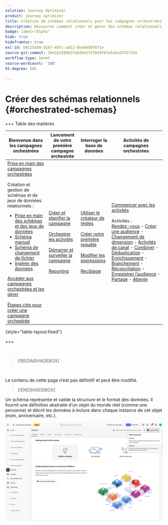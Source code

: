 ```yaml
---
solution: Journey Optimizer
product: journey optimizer
title: Création de schémas relationnels pour les campagnes orchestrées
description: Découvrez comment créer et gérer des schémas relationnels pour vos campagnes orchestrées
badge: label="Alpha"
hide: true
hidefromtoc: true
exl-id: b0125a50-d187-49fc-ad12-bbe6650f8f1e
source-git-commit: 3be1b238962fa5d0e2f47b64f6fa5ab4337272a5
workflow-type: tm+mt
source-wordcount: '188'
ht-degree: 58%

---
```


# Créer des schémas relationnels {#orchestrated-schemas}

+++ Table des matières

| Bienvenue dans les campagnes orchestrées | Lancement de votre première campagne orchestrée | Interroger la base de données | Activités de campagnes orchestrées |
|---|---|---|---|
| [Prise en main des campagnes orchestrées](gs-orchestrated-campaigns.md)<br/><br/>Création et gestion de schémas et de jeux de données relationnels :</br> <ul><li>[Prise en main des schémas et des jeux de données](gs-schemas.md)</li><li>[Schéma manuel](manual-schema.md)</li><li>[Schéma de chargement de fichier](file-upload-schema.md)</li><li>[ Ingérer des données ](ingest-data.md)</li></ul>[Accéder aux campagnes orchestrées et les gérer](access-manage-orchestrated-campaigns.md)<br/><br/>[Étapes clés pour créer une campagne orchestrée](gs-campaign-creation.md) | [Créer et planifier la campagne](create-orchestrated-campaign.md)<br/><br/>[Orchestrer les activités](orchestrate-activities.md)<br/><br/>[Démarrer et surveiller la campagne](start-monitor-campaigns.md)<br/><br/>[Reporting](reporting-campaigns.md) | [Utiliser le créateur de règles](orchestrated-rule-builder.md)<br/><br/>[Créer votre première requête](build-query.md)<br/><br/>[Modifier les expressions](edit-expressions.md)<br/><br/>[Reciblage](retarget.md) | [Commencer avec les activités](activities/about-activities.md)<br/><br/>Activités :<br/>[Rendez-vous](activities/and-join.md) - [Créer une audience](activities/build-audience.md) - [Changement de dimension](activities/change-dimension.md) - [Activités de canal](activities/channels.md) - [Combiner](activities/combine.md) - [Déduplication](activities/deduplication.md) - [Enrichissement](activities/enrichment.md) - [Branchement](activities/fork.md) - [Réconciliation](activities/reconciliation.md) - [Enregistrer l’audience](activities/save-audience.md) - [Partage](activities/split.md) - [Attente](activities/wait.md) |

{style="table-layout:fixed"}

+++

<br/>

>[!BEGINSHADEBOX]

</br>

Le contenu de cette page n’est pas définitif et peut être modifié.

>[!ENDSHADEBOX]

Un schéma représente et valide la structure et le format des données. Il fournit une définition abstraite d’un objet du monde réel (comme une personne) et décrit les données à inclure dans chaque instance de cet objet (nom, anniversaire, etc.).

![Bouton Créer un schéma avec l’option Relationnel sélectionnée](assets/create-relational-schema.png)
